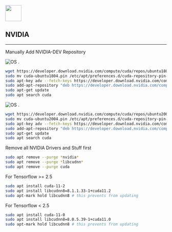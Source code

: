 <img src="https://logos-world.net/wp-content/uploads/2020/11/Nvidia-Emblem.png" height=50px></img>
## NVIDIA

---

Manually Add NVIDIA-DEV Repository

![OS](https://img.shields.io/badge/UBUNTU-18.04-FFA500)
.

```bash
wget https://developer.download.nvidia.com/compute/cuda/repos/ubuntu1804/x86_64/cuda-ubuntu1804.pin
sudo mv cuda-ubuntu1804.pin /etc/apt/preferences.d/cuda-repository-pin-600
sudo apt-key adv --fetch-keys https://developer.download.nvidia.com/compute/cuda/repos/ubuntu1804/x86_64/7fa2af80.pub
sudo add-apt-repository "deb https://developer.download.nvidia.com/compute/cuda/repos/ubuntu1804/x86_64/ /"
sudo apt-get update
sudo apt search cuda
```

![OS](https://img.shields.io/badge/UBUNTU-20.04-FFA500)
.

```bash
wget https://developer.download.nvidia.com/compute/cuda/repos/ubuntu2004/x86_64/cuda-ubuntu2004.pin
sudo mv cuda-ubuntu2004.pin /etc/apt/preferences.d/cuda-repository-pin-600
sudo apt-key adv --fetch-keys https://developer.download.nvidia.com/compute/cuda/repos/ubuntu2004/x86_64/7fa2af80.pub
sudo add-apt-repository "deb https://developer.download.nvidia.com/compute/cuda/repos/ubuntu2004/x86_64/ /"
sudo apt-get update
sudo apt search cuda
```

Remove all NVIDIA Drivers and Stuff first
```bash
sudo apt remove --purge *nvidia*
sudo apt remove --purge *libcudnn*
sudo apt remove --purge cuda
```

For Tensorflow >= 2.5
```bash
sudo apt install cuda-11-2
sudo apt install libcudnn8=8.1.1.33-1+cuda11.2
sudo apt-mark hold libcudnn8 # this prevents from updating
```

For Tensorflow < 2.5
```bash
sudo apt install cuda-11-0
sudo apt install libcudnn8=8.0.5.39-1+cuda11.0
sudo apt-mark hold libcudnn8 # this prevents from updating
```
